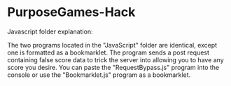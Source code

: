 # PurposeGames-Hack

Javascript folder explanation:

The two programs located in the "JavaScript" folder are identical, except one is formatted as a bookmarklet. The program sends a post request containing false score data to trick the server into allowing you to have any score you desire. You can paste the "RequestBypass.js" program into the console or use the "Bookmarklet.js" program as a bookmarklet.
